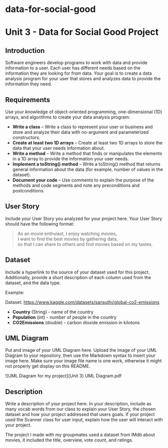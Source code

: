 # data-for-social-good
# Unit 3 - Data for Social Good Project 

## Introduction 

Software engineers develop programs to work with data and provide information to a user. Each user has different needs based on the information they are looking for from data. Your goal is to create a data analysis program for your user that stores and analyzes data to provide the information they need. 

## Requirements 

Use your knowledge of object-oriented programming, one-dimensional (1D) arrays, and algorithms to create your data analysis program: 
- **Write a class** – Write a class to represent your user or business and store and analyze their data with no-argument and parameterized constructors. 
- **Create at least two 1D arrays** – Create at least two 1D arrays to store the data that your user needs information about. 
- **Write a method** – Write a method that finds or manipulates the elements in a 1D array to provide the information your user needs. 
- **Implement a toString() method** – Write a toString() method that returns general information about the data (for example, number of values in the dataset). 
- **Document your code** – Use comments to explain the purpose of the methods and code segments and note any preconditions and postconditions. 

## User Story 

Include your User Story you analyzed for your project here. Your User Story should have the following format: 

> As an movie enthuiast, I enjoy watching movies, <br> 
> I want to find the best movies by gathering data, <br> 
> so that I can share to others and find movies based on my tastes. 

## Dataset 

Include a hyperlink to the source of your dataset used for this project. Additionally, provide a short description of each column used from the dataset, and the data type. 

Example: 

Dataset: https://www.kaggle.com/datasets/sansuthi/global-co2-emissions 
- **Country** (String) - name of the country 
- **Population** (int) - number of people in the country 
- **CO2Emissions** (double) - carbon dioxide emission in kilotons 

## UML Diagram 

Put and image of your UML Diagram here. Upload the image of your UML Diagram to your repository, then use the Markdown syntax to insert your image here. Make sure your image file name is one work, otherwise it might not properly get display on this README. 

![UML Diagram for my project](Unit 3) UML Diagram.pdf

## Description 

Write a description of your project here. In your description, include as many vocab words from our class to explain your User Story, the chosen dataset and how your project addressed that users goals. If your project used the Scanner class for user input, explain how the user will interact with your project.

The project I made with my groupmates used a dataset from IMdb about movies, it included the title, overview, vote count, and ratings. 